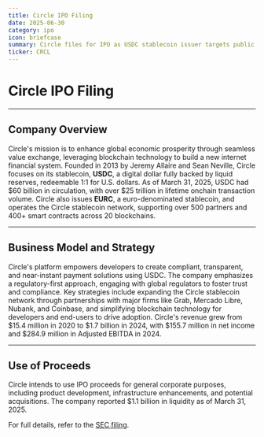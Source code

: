 ```yaml
---
title: Circle IPO Filing
date: 2025-06-30
category: ipo
icon: briefcase
summary: Circle files for IPO as USDC stablecoin issuer targets public markets with regulatory-first approach
ticker: CRCL
---
```


# Circle IPO Filing

---

## Company Overview

Circle's mission is to enhance global economic prosperity through seamless value exchange, leveraging blockchain technology to build a new internet financial system. Founded in 2013 by Jeremy Allaire and Sean Neville, Circle focuses on its stablecoin, **USDC**, a digital dollar fully backed by liquid reserves, redeemable 1:1 for U.S. dollars. As of March 31, 2025, USDC had $60 billion in circulation, with over $25 trillion in lifetime onchain transaction volume. Circle also issues **EURC**, a euro-denominated stablecoin, and operates the Circle stablecoin network, supporting over 500 partners and 400+ smart contracts across 20 blockchains.

---

## Business Model and Strategy

Circle's platform empowers developers to create compliant, transparent, and near-instant payment solutions using USDC. The company emphasizes a regulatory-first approach, engaging with global regulators to foster trust and compliance. Key strategies include expanding the Circle stablecoin network through partnerships with major firms like Grab, Mercado Libre, Nubank, and Coinbase, and simplifying blockchain technology for developers and end-users to drive adoption. Circle's revenue grew from $15.4 million in 2020 to $1.7 billion in 2024, with $155.7 million in net income and $284.9 million in Adjusted EBITDA in 2024.

---

## Use of Proceeds

Circle intends to use IPO proceeds for general corporate purposes, including product development, infrastructure enhancements, and potential acquisitions. The company reported $1.1 billion in liquidity as of March 31, 2025.

For full details, refer to the [SEC filing](https://www.sec.gov/Archives/edgar/data/1876042/000119312525132755/d737521ds1a.htm).